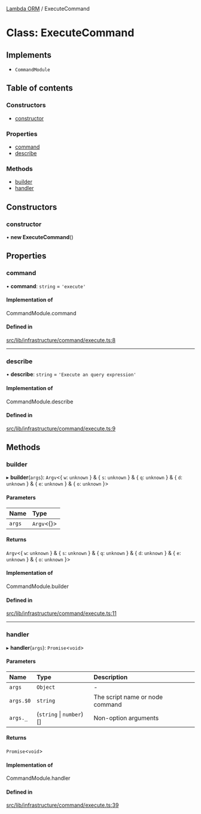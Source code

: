 [Lambda ORM](../README.md) / ExecuteCommand

# Class: ExecuteCommand

## Implements

- `CommandModule`

## Table of contents

### Constructors

- [constructor](ExecuteCommand.md#constructor)

### Properties

- [command](ExecuteCommand.md#command)
- [describe](ExecuteCommand.md#describe)

### Methods

- [builder](ExecuteCommand.md#builder)
- [handler](ExecuteCommand.md#handler)

## Constructors

### constructor

• **new ExecuteCommand**()

## Properties

### command

• **command**: `string` = `'execute'`

#### Implementation of

CommandModule.command

#### Defined in

[src/lib/infrastructure/command/execute.ts:8](https://github.com/FlavioLionelRita/lambdaorm-cli/blob/770da35/src/lib/infrastructure/command/execute.ts#L8)

___

### describe

• **describe**: `string` = `'Execute an query expression'`

#### Implementation of

CommandModule.describe

#### Defined in

[src/lib/infrastructure/command/execute.ts:9](https://github.com/FlavioLionelRita/lambdaorm-cli/blob/770da35/src/lib/infrastructure/command/execute.ts#L9)

## Methods

### builder

▸ **builder**(`args`): `Argv`<{ `w`: `unknown`  } & { `s`: `unknown`  } & { `q`: `unknown`  } & { `d`: `unknown`  } & { `e`: `unknown`  } & { `o`: `unknown`  }\>

#### Parameters

| Name | Type |
| :------ | :------ |
| `args` | `Argv`<{}\> |

#### Returns

`Argv`<{ `w`: `unknown`  } & { `s`: `unknown`  } & { `q`: `unknown`  } & { `d`: `unknown`  } & { `e`: `unknown`  } & { `o`: `unknown`  }\>

#### Implementation of

CommandModule.builder

#### Defined in

[src/lib/infrastructure/command/execute.ts:11](https://github.com/FlavioLionelRita/lambdaorm-cli/blob/770da35/src/lib/infrastructure/command/execute.ts#L11)

___

### handler

▸ **handler**(`args`): `Promise`<`void`\>

#### Parameters

| Name | Type | Description |
| :------ | :------ | :------ |
| `args` | `Object` | - |
| `args.$0` | `string` | The script name or node command |
| `args._` | (`string` \| `number`)[] | Non-option arguments |

#### Returns

`Promise`<`void`\>

#### Implementation of

CommandModule.handler

#### Defined in

[src/lib/infrastructure/command/execute.ts:39](https://github.com/FlavioLionelRita/lambdaorm-cli/blob/770da35/src/lib/infrastructure/command/execute.ts#L39)
